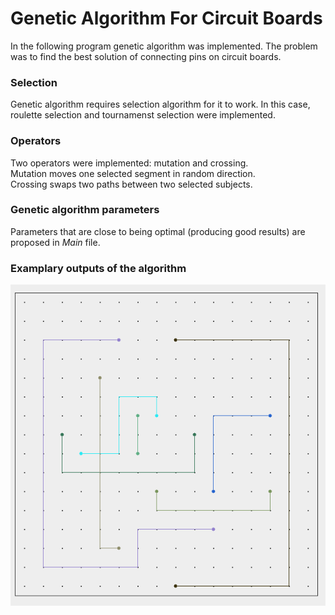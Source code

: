 # Genetic Algorithm For Circuit Boards

In the following program genetic algorithm was implemented. The problem was to find the best solution of connecting pins on circuit boards. 

### Selection
Genetic algorithm requires selection algorithm for it to work. In this case, roulette selection and tournamenst selection were implemented.

### Operators
Two operators were implemented: mutation and crossing.  
Mutation moves one selected segment in random direction.  
Crossing swaps two paths between two selected subjects.

### Genetic algorithm parameters
Parameters that are close to being optimal (producing good results) are proposed in *Main* file.  

### Examplary outputs of the algorithm
![](Result.png)
